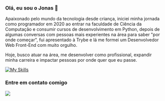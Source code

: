 ### Olá, eu sou o Jonas 👋

Apaixonado pelo mundo da tecnologia desde criança, iniciei minha jornada como programador em 2020 ao entrar na faculdade de Ciência da Computação e consumir cursos de desenvolvimento em Python, depois de algumas conversas com pessoas mais experientes na área para saber "por onde começar", fui apresentado à Trybe e lá me formei um Desenvolvedor Web Front-End com muito orgulho.

Hoje, busco atuar na área, me desenvolver como profissional, expandir minha carreira e impactar pessoas por onde quer que eu passe.

[![My Skills](https://skillicons.dev/icons?i=js,html,css,jest,nodejs,react,redux,ts,linux)](https://skillicons.dev)

### Entre em contato comigo

[<img src="https://img.icons8.com/color/48/000000/linkedin-circled--v1.png"/>](https://www.linkedin.com/in/jonasjeronimodev/)
